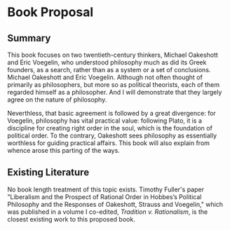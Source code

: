 # Book Proposal

## Summary

This book focuses on two twentieth-century thinkers, Michael Oakeshott and Eric Voegelin,
who understood philosophy much as did its Greek founders, as a
search, rather than as a system or a set of conclusions.
Michael Oakeshott and Eric Voegelin. Although not often thought of primarily as philosophers, but more so as
political theorists, each of them regarded himself as a philosopher. And I will demonstrate that
they largely agree on the nature of philosophy.

Neverthless, that basic agreement is followed by a great divergence: for Voegelin, philosophy has vital practical value:
following Plato, it is a discipline for creating right order in the soul, which is the foundation of political order. To
the contrary, Oakeshott sees philosophy as essentially worthless for guiding practical affairs.
This book will also explain from whence arose this parting of the ways.

## Existing Literature

No book length treatment of this topic exists. Timothy Fuller's paper
"Liberalism and the Prospect of Rational Order in Hobbes’s Political Philosophy and the Responses of Oakeshott, Strauss
and Voegelin," which was published in a volume I co-edited, *Tradition v. Rationalism*, is the closest existing work to
this proposed book.


